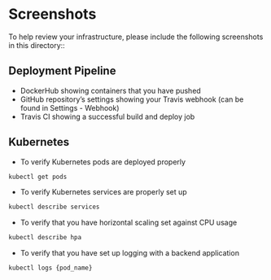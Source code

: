 # Screenshots

To help review your infrastructure, please include the following screenshots in
this directory::

## Deployment Pipeline

* DockerHub showing containers that you have pushed
* GitHub repository’s settings showing your Travis webhook (can be found in
Settings - Webhook)
* Travis CI showing a successful build and deploy job

## Kubernetes

* To verify Kubernetes pods are deployed properly

```bash
kubectl get pods
```

* To verify Kubernetes services are properly set up

```bash
kubectl describe services
```

* To verify that you have horizontal scaling set against CPU usage

```bash
kubectl describe hpa
```

* To verify that you have set up logging with a backend application

```bash
kubectl logs {pod_name}
```

